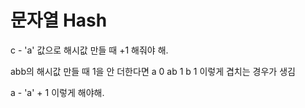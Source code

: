 # 문자열 Hash

c - 'a' 값으로 해시값 만들 때 +1 해줘야 해.

abb의 해시값 만들 때 1을 안 더한다면 
a    0
ab   1
b    1
이렇게 겹치는 경우가 생김

a - 'a' + 1 이렇게 해야해.
